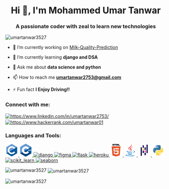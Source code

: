 <h1 align="center">Hi 👋, I'm Mohammed Umar Tanwar</h1>
<h3 align="center">A passionate coder with zeal to learn new technologies</h3>

<p align="left"> <img src="https://komarev.com/ghpvc/?username=umartanwar3527&label=Profile%20views&color=0e75b6&style=flat" alt="umartanwar3527" /> </p>

- 🔭 I’m currently working on [Milk-Quality-Prediction](https://github.com/UmarTanwar3527/Milk-Quality-Prediction-ML-LAB)

- 🌱 I’m currently learning **django and DSA**

- 💬 Ask me about **data science and python**

- 📫 How to reach me **umartanwar2753@gmail.com**

- ⚡ Fun fact **I Enjoy Driving!!**

<h3 align="left">Connect with me:</h3>
<p align="left">
<a href="https://linkedin.com/in/https://www.linkedin.com/in/umartanwar2753/" target="blank"><img align="center" src="https://raw.githubusercontent.com/rahuldkjain/github-profile-readme-generator/master/src/images/icons/Social/linked-in-alt.svg" alt="https://www.linkedin.com/in/umartanwar2753/" height="30" width="40" /></a>
<a href="https://www.hackerrank.com/https://www.hackerrank.com/umartanwar01" target="blank"><img align="center" src="https://raw.githubusercontent.com/rahuldkjain/github-profile-readme-generator/master/src/images/icons/Social/hackerrank.svg" alt="https://www.hackerrank.com/umartanwar01" height="30" width="40" /></a>
</p>

<h3 align="left">Languages and Tools:</h3>
<p align="left"> <a href="https://www.cprogramming.com/" target="_blank" rel="noreferrer"> <img src="https://raw.githubusercontent.com/devicons/devicon/master/icons/c/c-original.svg" alt="c" width="40" height="40"/> </a> <a href="https://www.w3schools.com/cpp/" target="_blank" rel="noreferrer"> <img src="https://raw.githubusercontent.com/devicons/devicon/master/icons/cplusplus/cplusplus-original.svg" alt="cplusplus" width="40" height="40"/> </a> <a href="https://www.djangoproject.com/" target="_blank" rel="noreferrer"> <img src="https://cdn.worldvectorlogo.com/logos/django.svg" alt="django" width="40" height="40"/> </a> <a href="https://www.figma.com/" target="_blank" rel="noreferrer"> <img src="https://www.vectorlogo.zone/logos/figma/figma-icon.svg" alt="figma" width="40" height="40"/> </a> <a href="https://flask.palletsprojects.com/" target="_blank" rel="noreferrer"> <img src="https://www.vectorlogo.zone/logos/pocoo_flask/pocoo_flask-icon.svg" alt="flask" width="40" height="40"/> </a> <a href="https://heroku.com" target="_blank" rel="noreferrer"> <img src="https://www.vectorlogo.zone/logos/heroku/heroku-icon.svg" alt="heroku" width="40" height="40"/> </a> <a href="https://www.w3.org/html/" target="_blank" rel="noreferrer"> <img src="https://raw.githubusercontent.com/devicons/devicon/master/icons/html5/html5-original-wordmark.svg" alt="html5" width="40" height="40"/> </a> <a href="https://www.java.com" target="_blank" rel="noreferrer"> <img src="https://raw.githubusercontent.com/devicons/devicon/master/icons/java/java-original.svg" alt="java" width="40" height="40"/> </a> <a href="https://pandas.pydata.org/" target="_blank" rel="noreferrer"> <img src="https://raw.githubusercontent.com/devicons/devicon/2ae2a900d2f041da66e950e4d48052658d850630/icons/pandas/pandas-original.svg" alt="pandas" width="40" height="40"/> </a> <a href="https://www.python.org" target="_blank" rel="noreferrer"> <img src="https://raw.githubusercontent.com/devicons/devicon/master/icons/python/python-original.svg" alt="python" width="40" height="40"/> </a> <a href="https://scikit-learn.org/" target="_blank" rel="noreferrer"> <img src="https://upload.wikimedia.org/wikipedia/commons/0/05/Scikit_learn_logo_small.svg" alt="scikit_learn" width="40" height="40"/> </a> <a href="https://seaborn.pydata.org/" target="_blank" rel="noreferrer"> <img src="https://seaborn.pydata.org/_images/logo-mark-lightbg.svg" alt="seaborn" width="40" height="40"/> </a> </p>

<p><img align="left" src="https://github-readme-stats.vercel.app/api/top-langs?username=umartanwar3527&show_icons=true&locale=en&layout=compact" alt="umartanwar3527" /></p>

<p>&nbsp;<img align="center" src="https://github-readme-stats.vercel.app/api?username=umartanwar3527&show_icons=true&locale=en" alt="umartanwar3527" /></p>

<p><img align="center" src="https://github-readme-streak-stats.herokuapp.com/?user=umartanwar3527&" alt="umartanwar3527" /></p>

